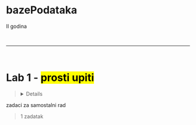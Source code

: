 # bazePodataka
II godina

<br>
<hr>
<br>

# Lab 1 - <mark> prosti upiti <mark>

> <details>

<summary> zadaci za samostalni rad </summary>

> 1 zadatak 

</details>